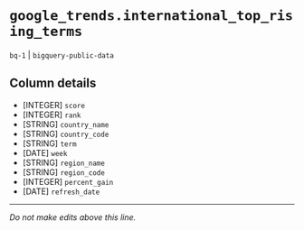 # `google_trends.international_top_rising_terms`
`bq-1` | `bigquery-public-data`

## Column details
* [INTEGER]   `score`
* [INTEGER]   `rank`
* [STRING]    `country_name`
* [STRING]    `country_code`
* [STRING]    `term`
* [DATE]      `week`
* [STRING]    `region_name`
* [STRING]    `region_code`
* [INTEGER]   `percent_gain`
* [DATE]      `refresh_date`

-------------------------------------------------------------------------------
*Do not make edits above this line.*
